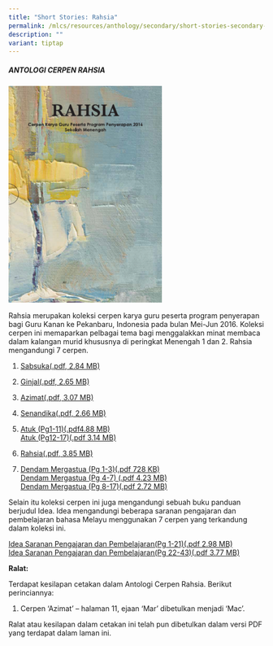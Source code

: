 ```yaml
---
title: "Short Stories: Rahsia"
permalink: /mlcs/resources/anthology/secondary/short-stories-secondary-rahsia/
description: ""
variant: tiptap
---
```

<h5>ANTOLOGI CERPEN RAHSIA</h5>
<div class="isomer-image-wrapper">
<img style="width: 60%;" height="auto" width="100%" alt="rahsia" src="/images/rahsia.png">
</div>
<p>Rahsia merupakan koleksi cerpen karya guru peserta program penyerapan
bagi Guru Kanan ke Pekanbaru, Indonesia pada bulan Mei-Jun 2016. Koleksi
cerpen ini memaparkan pelbagai tema bagi menggalakkan minat membaca dalam
kalangan murid khususnya di peringkat Menengah 1 dan 2. Rahsia mengandungi
7 cerpen.</p>
<ol data-tight="true" class="tight">
<li>
<p><a href="/files/1-sabsuka.pdf" rel="noopener noreferrer nofollow" target="_blank">Sabsuka(.pdf, 2.84 MB)</a>
</p>
</li>
<li>
<p><a href="/files/2-ginjal.pdf" rel="noopener noreferrer nofollow" target="_blank">Ginjal(.pdf, 2.65 MB)</a>
</p>
</li>
<li>
<p><a href="/files/3-azimat-r2.pdf" rel="noopener noreferrer nofollow" target="_blank">Azimat(.pdf, 3.07 MB)</a>
</p>
</li>
<li>
<p><a href="https://academyofsingaporeteachers.moe.edu.sg/docs/librariesprovider6/resources-files/short-stories-rahsia/4-senandika.pdf?sfvrsn=15392c8e_2" rel="noopener noreferrer nofollow" target="_blank">Senandika(.pdf, 2.66 MB)</a>
</p>
<p></p>
</li>
<li>
<p><a href="/files/Atuk_path.pdf" rel="noopener noreferrer nofollow" target="_blank">Atuk (Pg1-11)(.pdf4.88 MB)</a> 
<br><a href="/files/Atuk_path__1_.pdf" rel="noopener noreferrer nofollow" target="_blank">Atuk (Pg12-17)(.pdf 3.14 MB)</a>
</p>
<p></p>
</li>
<li>
<p><a href="/files/6-rahsia.pdf" rel="noopener noreferrer nofollow" target="_blank">Rahsia(.pdf, 3.85 MB)</a>
</p>
<p></p>
</li>
<li>
<p><a href="/files/DendamMergastu_path.pdf" rel="noopener noreferrer nofollow" target="_blank">Dendam Mergastua (Pg 1-3)(.pdf 728 KB)</a> 
<br><a href="/files/DendamMergastu_path_1.pdf" rel="noopener noreferrer nofollow" target="_blank">Dendam Mergastua (Pg 4-7) (.pdf 4.23 MB)</a> 
<br><a href="/files/DendamMergastu_path_2.pdf" rel="noopener noreferrer nofollow" target="_blank">Dendam Mergastua (Pg 8-17)(.pdf 2.72 MB)</a>
</p>
</li>
</ol>
<p>Selain itu koleksi cerpen ini juga mengandungi sebuah buku panduan berjudul
Idea. Idea mengandungi beberapa saranan pengajaran dan pembelajaran bahasa
Melayu menggunakan 7 cerpen yang terkandung dalam koleksi ini.</p>
<p><a href="/files/Idea_Sec_path.pdf" rel="noopener noreferrer nofollow" target="_blank">Idea Saranan Pengajaran dan Pembelajaran(Pg 1-21)(.pdf 2.98 MB)</a>
<br><a href="/files/Idea_Sec_path__1_.pdf" rel="noopener noreferrer nofollow" target="_blank">Idea Saranan Pengajaran dan Pembelajaran(Pg 22-43)(.pdf 3.77 MB)</a>
</p>
<p><strong>Ralat:</strong>
</p>
<p>Terdapat kesilapan cetakan dalam Antologi Cerpen Rahsia. Berikut perinciannya:</p>
<ol data-tight="true" class="tight">
<li>
<p>Cerpen ‘Azimat’ – halaman 11, ejaan ‘Mar’ dibetulkan menjadi ‘Mac’.</p>
</li>
</ol>
<p>Ralat atau kesilapan dalam cetakan ini telah pun dibetulkan dalam versi
PDF yang terdapat dalam laman ini.</p>
